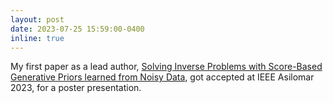 ```yaml
---
layout: post
date: 2023-07-25 15:59:00-0400
inline: true
---
```


My first paper as a lead author, [Solving Inverse Problems with Score-Based Generative Priors learned from Noisy Data](https://arxiv.org/abs/2305.01166), got accepted at IEEE Asilomar 2023, for a poster presentation.